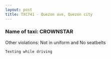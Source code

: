 ```yaml
---
layout: post
title: TXC741 - Quezon ave, Quezon city 
---
```


### Name of taxi: CROWNSTAR

Other violations: Not in uniform and No seatbelts 


```Texting while driving```
